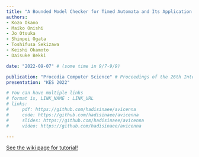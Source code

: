 ```yaml
---
title: "A Bounded Model Checker for Timed Automata and Its Application to LTL Properties"
authors:
- Kozo Okano
- Maiko Onishi
- Jo Otsuka
- Shinpei Ogata
- Toshifusa Sekizawa
- Keishi Okamoto
- Daisuke Bekki

date: "2022-09-07" # (some time in 9/7-9/9)

publication: "Procedia Computer Science" # Proceedings of the 26th International Conference on Knowledge-Based and Intelligent Information & Engineering Systems
presentation: "KES 2022"

# You can have multiple links
# format is, LINK_NAME : LINK_URL
# links:
#     pdf: https://github.com/hadisinaee/avicenna
#     code: https://github.com/hadisinaee/avicenna
#     slides: https://github.com/hadisinaee/avicenna
#     video: https://github.com/hadisinaee/avicenna

---
```



[See the wiki page for tutorial!](https://github.com/hadisinaee/avicenna/wiki)